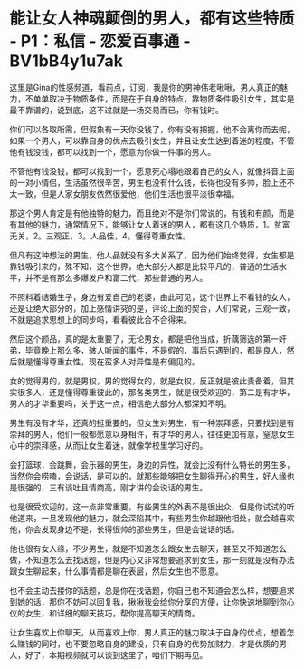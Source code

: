 # 能让女人神魂颠倒的男人，都有这些特质 - P1：私信 - 恋爱百事通 - BV1bB4y1u7ak

这里是Gina的性感频道，看前点，订阅，我是你的男神伟老啾啾，男人真正的魅力，不单单取决于物质条件，而是在于自身的特点，靠物质条件吸引女生，其实是最不靠谱的，说到底，这不过就是一场交易而已，你有钱时。

你们可以各取所需，但假象有一天你没钱了，你有没有把握，他不会离你而去呢，如果一个男人，可以靠自身的优点去吸引女生，并且让女生达到着迷的程度，不管他有钱没钱，都可以找到一个，愿意为你做一件事的男人。

不管他有钱没钱，都可以找到一个，愿意死心塌地跟着自己的女人，就像抖音上面的一对小情侣，生活虽然很辛苦，男生也没有什么钱，长得也没有多帅，脸上还不太一致，但是人家女朋友依然很爱他，他们生活也很平淡很幸福。

那这个男人肯定是有他独特的魅力，而且绝对不是你们常说的，有钱和有颜，而是有其他的魅力，通常情况下，能够让女人着迷的男人，都有这几个特质，1。贫富无关，2。三观正，3。人品佳，4。懂得尊重女性。

但凡有这种想法的男生，他人品就没有多大关系了，因为他们始终觉得，女生都是靠钱吸引来的，殊不知，这个世界，绝大部分人都是比较平凡的，普通的生活水平，并不是有那么多爆发户和富二代，那些普通的男人。

不照料着结婚生子，身边有爱自己的老婆，由此可见，这个世界上不看钱的女人，还是让绝大部分的，加上感情讲究的是，评论上面的契合，人们常说，三观一致，不就是追求思想上的同步吗，看看彼此合不合得来。

然后这个颜品，真的是太重要了，无论男女，都是把他当成，折藕筛选的第一奸弟，毕竟晚上那么多，骇人听闻的事件，不是假的，事后只遇到的，都是良人，然后就是懂得尊重女性，现在蛮多人对异性是有偏见的。

女的觉得男的，就是男权，男的觉得女的，就是女权，反正就是彼此责备着，但其实很多人，还是懂得尊重彼此的，那各类男生，就是很受欢迎的，第二是有才华，男人的才华重要吗，关于这一点，相信绝大部分人都深知不明。

男生有没有才华，还真的挺重要的，但女生对男生，有一种崇拜感，只要找到是有崇拜的男人，他们一般都愿意以身相许，有才华的男人，往往更加有意，窒息女生心中的崇拜感，从而让女生着迷，就像学校里学习好的。

会打篮球，会跳舞，会乐器的男生，身边的异性，就会比没有什么特长的男生多，当然你会唠嗑，会说话，是可以的，就那些能够把女生聊得开心的男生，好人缘也是很强的，三有谈吐且情商高，刚才讲的会说话的男生。

也是很受欢迎的，这一点非常重要，有些男生的外表不是很出众，但是你试试的听他道来，一旦发现他的魅力，就会深陷其中，有些男生你越跟他相处，就会越喜欢他，你会发现身边不是，长得很帅的那些男生，但是会说话的话。

他也很有女人缘，不少男生，就是不知道怎么跟女生去聊天，甚至又不知道怎么做，不知道怎么去找话题，但是内心又非常想要追求到女生，那一刻就是没有办法跟女生聊起来，什么事情都是聊在表层，然后女生也不愿意。

也不会主动去接你的话题，总是你在找话题，你自己也不知道会怎么样，想要追求到她的话，那你不妨可以回复我，揪揪我会给你分享的方便，让你快速地聊到你心仪的女生，和详细的聊天技巧，帮你提高聊天的情商。

让女生喜欢上你聊天，从而喜欢上你，男人真正的魅力取决于自身的优点，想着怎么赚钱的同时，也不要忽略自身的建设，只有自身的优势加财力，才是优质的男人，好了，本期视频就可以谈到这里了，咱们下期再见。

